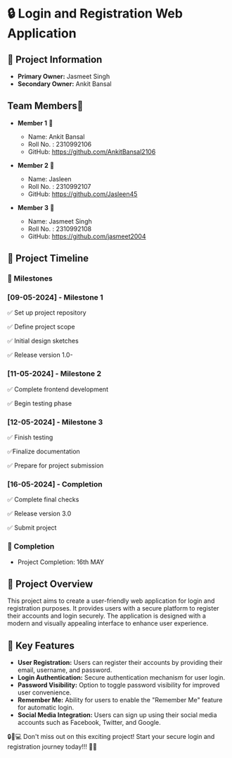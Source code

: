 # 🔒 Login and Registration Web Application

## 📝 Project Information

- **Primary Owner:** Jasmeet Singh
- **Secondary Owner:** Ankit Bansal

## Team Members👥
- **Member 1** 👤
  - Name: Ankit Bansal
  - Roll No. : 2310992106
  - GitHub: https://github.com/AnkitBansal2106
- **Member 2** 👤
  - Name: Jasleen 
  - Roll No. : 2310992107
  - GitHub: https://github.com/Jasleen45

- **Member 3** 👤
  - Name: Jasmeet Singh
  - Roll No. : 2310992108
  - GitHub: https://github.com/jasmeet2004

## 📅 Project Timeline

### 🎯 Milestones

### [09-05-2024] - Milestone 1

✅ Set up project repository

✅ Define project scope

✅ Initial design sketches

✅ Release version 1.0-

### [11-05-2024] - Milestone 2

✅ Complete frontend development

✅ Begin testing phase

### [12-05-2024] - Milestone 3

✅ Finish testing

✅Finalize documentation

✅ Prepare for project submission

### [16-05-2024] - Completion

✅ Complete final checks

✅ Release version 3.0

✅ Submit project

### 🏁 Completion
- Project Completion: 16th MAY

## 🌟 Project Overview

This project aims to create a user-friendly web application for login and registration purposes. It provides users with a secure platform to register their accounts and login securely. The application is designed with a modern and visually appealing interface to enhance user experience.

## 🔑 Key Features

- **User Registration:** Users can register their accounts by providing their email, username, and password.
- **Login Authentication:** Secure authentication mechanism for user login.
- **Password Visibility:** Option to toggle password visibility for improved user convenience.
- **Remember Me:** Ability for users to enable the "Remember Me" feature for automatic login.
- **Social Media Integration:** Users can sign up using their social media accounts such as Facebook, Twitter, and Google.

🔒🌟💻 Don't miss out on this exciting project! Start your secure login and registration journey today!!! 🚀🔑
